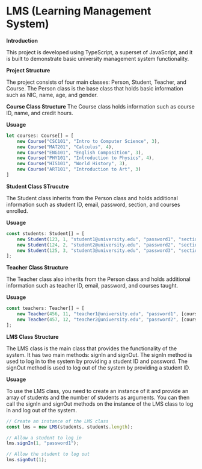 # LMS (Learning Management System)

**Introduction**

This project is developed using TypeScript, a superset of JavaScript, and it is built to demonstrate basic university management system functionality.

**Project Structure**

The project consists of four main classes: Person, Student, Teacher, and Course. The Person class is the base class that holds basic information such as NIC, name, age, and gender. 

**Course Class Structure**
The Course class holds information such as course ID, name, and credit hours.

**Usuage**
```typescript
let courses: Course[] = [
    new Course("CSC101", "Intro to Computer Science", 3),
    new Course("MAT201", "Calculus", 4), 
    new Course("ENG101", "English Composition", 3), 
    new Course("PHY101", "Introduction to Physics", 4), 
    new Course("HIS101", "World History", 3),
    new Course("ART101", "Introduction to Art", 3)
]
```

**Student Class STrucutre**

The Student class inherits from the Person class and holds additional information such as student ID, email, password, section, and courses enrolled. 

**Usuage**

```typescript
const students: Student[] = [
    new Student(123, 1, "student1@university.edu", "password1", "section1", [courses[1], courses[2]]),
    new Student(124, 2, "student2@university.edu", "password2", "section2", [courses[3], courses[4]]),
    new Student(125, 3, "student3@university.edu", "password3", "section3", [courses[5], courses[6]])
];
```

**Teacher Class Structure**

The Teacher class also inherits from the Person class and holds additional information such as teacher ID, email, password, and courses taught. 

**Usuage**

```typescript
const teachers: Teacher[] = [
    new Teacher(456, 11, "teacher1@university.edu", "password1", [courses[1]]),
    new Teacher(457, 12, "teacher2@university.edu", "password2", [courses[3]])
];
```

**LMS Class Structure**

The LMS class is the main class that provides the functionality of the system. It has two main methods: signIn and signOut. The signIn method is used to log in to the system by providing a student ID and password. The signOut method is used to log out of the system by providing a student ID.

**Usuage**

To use the LMS class, you need to create an instance of it and provide an array of students and the number of students as arguments. You can then call the signIn and signOut methods on the instance of the LMS class to log in and log out of the system.

```typescript
// Create an instance of the LMS class
const lms = new LMS(students, students.length);

// Allow a student to log in
lms.signIn(1, "password1");

// Allow the student to log out
lms.signOut(1);
```